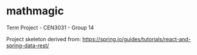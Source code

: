 # mathmagic
Term Project - CEN3031 - Group 14

Project skeleton derived from: https://spring.io/guides/tutorials/react-and-spring-data-rest/